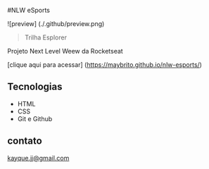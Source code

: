 #NLW  eSports 

![preview] (./.github/preview.png)

> Trilha Esplorer

Projeto Next Level Weew da Rocketseat

[clique aqui para acessar] (https://maybrito.github.io/nlw-esports/)

## Tecnologias

- HTML
- CSS
- Git e Github

## contato

kayque.jj@gmail.com